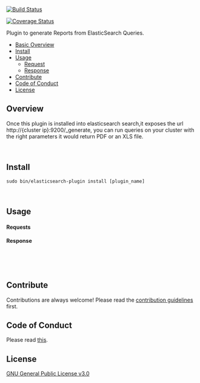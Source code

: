 [![Build Status](https://travis-ci.org/malike/elasticsearch-report-engine.svg?branch=master)](https://travis-ci.org/malike/elasticsearch-report-engine)

[![Coverage Status](https://coveralls.io/repos/github/malike/elasticsearch-report-engine/badge.svg?branch=master)](https://coveralls.io/github/malike/elasticsearch-report-engine?branch=master)

Plugin to generate Reports from ElasticSearch Queries.

  - [Basic Overview](#overview)
  - [Install](#install)
  - [Usage](#usage)
    - [Request](#requests)
    - [Response](#response)
 - [Contribute](CONTRIBUTING.md)
 - [Code of Conduct](CODE_OF_CONDUCT.md)
 - [License](https://github.com/malike/elasticsearch-report-engine/blob/master/LICENSE)



## Overview
Once this plugin is installed into elasticsearch search,it exposes the url http://{cluster ip}:9200/_generate, you can run queries on your cluster with the right parameters it would return PDF or an XLS file. 

<br>

## Install
``sudo bin/elasticsearch-plugin install [plugin_name] ``

<br>

## Usage

#### Requests

#### Response


<p>&nbsp;</p>
<p>&nbsp;</p>

## Contribute

Contributions are always welcome!
Please read the [contribution guidelines](CONTRIBUTING.md) first.

## Code of Conduct

Please read [this](CODE_OF_CONDUCT.md).

## License

[GNU General Public License v3.0](https://github.com/malike/elasticsearch-report-engine/blob/master/LICENSE)


